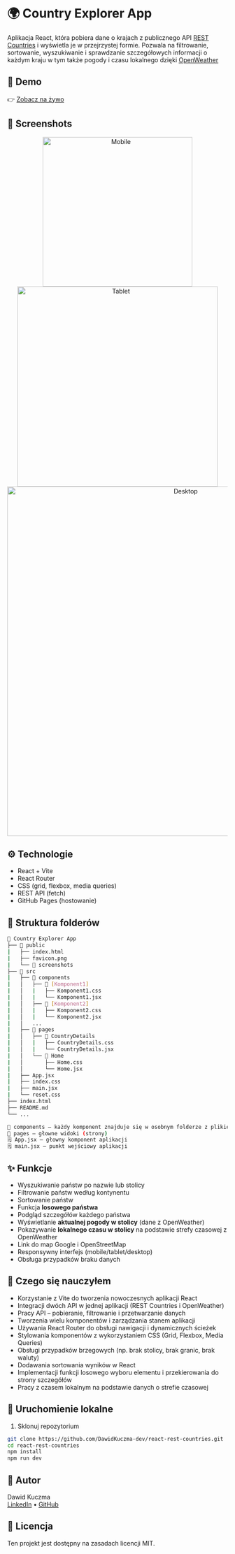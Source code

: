 # 🌍 Country Explorer App

Aplikacja React, która pobiera dane o krajach z publicznego API [REST Countries](https://restcountries.com) i wyświetla je w przejrzystej formie. Pozwala na filtrowanie, sortowanie, wyszukiwanie i sprawdzanie szczegółowych informacji o każdym kraju w tym także pogody i czasu lokalnego dzięki [OpenWeather](https://openweathermap.org)

## 🔗 Demo

👉 [Zobacz na żywo](https://dawidkuczma-dev.github.io/react-rest-countries/)

## 📸 Screenshots

<p align="center">
  <img src="public/screenshots/screenshot-mobile.png" width="342" alt="Mobile" />
  <img src="public/screenshots/screenshot-tablet.png" width="458" alt="Tablet" />
  <img src="public/screenshots/screenshot-desktop.png" width="800" alt="Desktop" />
</p>


## ⚙️ Technologie

- React + Vite
- React Router
- CSS (grid, flexbox, media queries)
- REST API (fetch)
- GitHub Pages (hostowanie)

## 📁 Struktura folderów

```bash
📁 Country Explorer App
├── 📁 public
|   ├── index.html
|   ├── favicon.png
|   └── 📁 screenshots
├── 📁 src
|   ├── 📁 components
|   │   ├── 📁 [Komponent1]
|   │   |   ├── Komponent1.css
|   │   |   └── Komponent1.jsx
|   │   ├── 📁 [Komponent2]
|   │   |   ├── Komponent2.css
|   │   |   └── Komponent2.jsx
|   │   ...
|   ├── 📁 pages
|   │   ├── 📁 CountryDetails
|   │   |   ├── CountryDetails.css
|   │   |   └── CountryDetails.jsx
|   │   └── 📁 Home
|   │       ├── Home.css
|   │       └── Home.jsx
|   ├── App.jsx
|   ├── index.css
|   ├── main.jsx
|   └── reset.css
├── index.html
├── README.md
└── ... 

📁 components – każdy komponent znajduje się w osobnym folderze z plikiem JSX i odpowiadającym mu plikiem CSS
📁 pages – głowne widoki (strony) 
🗒️ App.jsx – głowny komponent aplikacji  
🗒️ main.jsx – punkt wejściowy aplikacji

```

## ✨ Funkcje

- Wyszukiwanie państw po nazwie lub stolicy
- Filtrowanie państw według kontynentu
- Sortowanie państw
- Funkcja **losowego państwa**
- Podgląd szczegółów każdego państwa
- Wyświetlanie **aktualnej pogody w stolicy** (dane z OpenWeather)
- Pokazywanie **lokalnego czasu w stolicy** na podstawie strefy czasowej z OpenWeather
- Link do map Google i OpenStreetMap
- Responsywny interfejs (mobile/tablet/desktop)
- Obsługa przypadków braku danych

## 🧠 Czego się nauczyłem

- Korzystanie z Vite do tworzenia nowoczesnych aplikacji React
- Integracji dwóch API w jednej aplikacji (REST Countries i OpenWeather)
- Pracy API – pobieranie, filtrowanie i przetwarzanie danych
- Tworzenia wielu komponentów i zarządzania stanem aplikacji
- Używania React Router do obsługi nawigacji i dynamicznych ścieżek
- Stylowania komponentów z wykorzystaniem CSS (Grid, Flexbox, Media Queries)
- Obsługi przypadków brzegowych (np. brak stolicy, brak granic, brak waluty)
- Dodawania sortowania wyników w React
- Implementacji funkcji losowego wyboru elementu i przekierowania do strony szczegółów
- Pracy z czasem lokalnym na podstawie danych o strefie czasowej

## 🚀 Uruchomienie lokalne

1. Sklonuj repozytorium  
```bash
git clone https://github.com/DawidKuczma-dev/react-rest-countries.git
cd react-rest-countries
npm install
npm run dev
```

## 📇 Autor

Dawid Kuczma  
[LinkedIn](https://www.linkedin.com/in/dawid-kuczma-a60836369/) • [GitHub](https://github.com/DawidKuczma-dev)

## 📝 Licencja

Ten projekt jest dostępny na zasadach licencji MIT.






